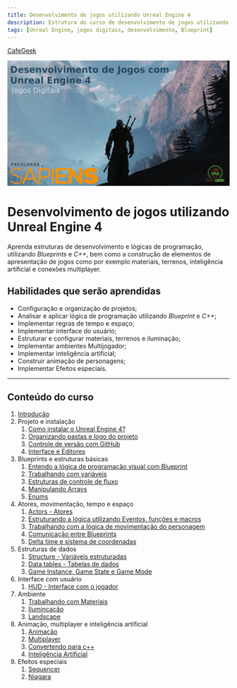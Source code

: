 ```yaml
---
title: Desenvolvimento de jogos utilizando Unreal Engine 4
description: Estrutura do curso de desenvolvimento de jogos utilizando Unreal Engine 4
tags: [Unreal Engine, jogos digitais, desenvolvimento, Blueprint]
---
```


[CafeGeek](https://myerco.github.io/CafeGeek)

![introducao desenvolvimento jogos ue4](imagens/introducao_desenvolvimento_jogos_ue4.jpg)

# Desenvolvimento de jogos utilizando Unreal Engine 4
Aprenda estruturas de desenvolvimento e lógicas de programação, utilizando *Blueprints* e *C++*, bem como a construção de elementos de apresentação de jogos como por exemplo materiais, terrenos, inteligência artificial e conexões multiplayer.    
## Habilidades que serão aprendidas
- Configuração e organização de projetos;
- Analisar e aplicar lógica de programação utilizando *Blueprint* e *C++*;
- Implementar regras de tempo e espaço;
- Implementar interface do usuário;
- Estruturar e configurar materiais, terrenos e iluminação;
- Implementar ambientes Multijogador;
- Implementar inteligência artificial;
- Construir animação de personagens;
- Implementar Efeitos especiais.

---
## Conteúdo do curso
<a name="1"></a>
1. [Introdução](introducao_ue4_blueprint.html)
1. Projeto e instalação
    1. [Como instalar o Unreal Engine 4?](https://myerco.github.io/CafeGeek/ue4_blueprint/como_instalar_o_unreal_engine.html)
    1. [Organizando pastas e logo do projeto](https://myerco.github.io/CafeGeek/ue4_blueprint/organizando_pastas_e_logo.html)
    1. [Controle de versão com GitHub](https://myerco.github.io/CafeGeek/ue4_blueprint/controle_de_versao_github.html)
    1. [Interface e Editores](https://myerco.github.io/CafeGeek/ue4_blueprint/interface.html)  
1. Blueprints e estruturas básicas
    1. [Entendo a lógica de programação visual com Blueprint](https://myerco.github.io/CafeGeek/ue4_blueprint/entendo_blueprint.html)
    1. [Trabalhando com variáveis](https://myerco.github.io/CafeGeek/ue4_blueprint/trabalhando_com_variaveis.html)  
    1. [Estruturas de controle de fluxo](https://myerco.github.io/CafeGeek/ue4_blueprint/estruturas_de_controle_de_fluxo.html)
    1. [Manipulando Arrays](https://myerco.github.io/CafeGeek/ue4_blueprint/manipulando_array.html)  
    1. [Enums](https://myerco.github.io/CafeGeek/ue4_blueprint/enum.html)    
1. Atores, movimentação, tempo e espaço
    1. [Actors - Atores](https://myerco.github.io/CafeGeek/ue4_blueprint/actor_atores.html)
    1. [Estruturando a lógica utilizando Eventos, funções e macros](https://myerco.github.io/CafeGeek/ue4_blueprint/estruturando_logica_utilizando_eventos_funcoes_macros.html)  
    1. [Trabalhando com a lógica de movimentação do personagem](https://myerco.github.io/CafeGeek/ue4_blueprint/trabalhando_com_logica_movimentacao_de_personagem.html)    
    1. [Comunicação entre Blueprints](https://myerco.github.io/CafeGeek/ue4_blueprint/comunicacao_entre_blueprint.html)    
    1. [Delta time e sistema de coordenadas](https://myerco.github.io/CafeGeek/ue4_blueprint/deltatime_sistema_coordenadas.html)  
1. Estruturas de dados
    1. [Structure - Variáveis estruturadas](https://myerco.github.io/CafeGeek/ue4_blueprint/structure_variaveis_estruturadas.html)  
    1. [Data tables - Tabelas de dados](https://myerco.github.io/CafeGeek/ue4_blueprint/datatables.html)
    1. [Game Instance, Game State e Game Mode](https://myerco.github.io/CafeGeek/ue4_blueprint/gameinstance_state_mode.html)
1. Interface com usuário
    1. [HUD - Interface com o jogador](https://myerco.github.io/CafeGeek/ue4_blueprint/hud_interface.html)
1. Ambiente
    1. [Trabalhando com Materiais](https://myerco.github.io/CafeGeek/ue4_blueprint/trabalhando_com_materiais.html)
    1. [Ilumincação](https://myerco.github.io/CafeGeek/iluminacao.html)
    1. [Landscape](https://myerco.github.io/CafeGeek/Landscape.html)  
1. Animação, multiplayer e inteligência artificial
    1. [Animação](https://myerco.github.io/CafeGeek/ue4_blueprint/animacao.html)
    1. [Multiplayer](https://myerco.github.io/CafeGeek/ue4_blueprint/multiplayer.html)
    1. [Convertendo para c++](https://myerco.github.io/CafeGeek/ue4_blueprint/convertendo.html)
    1. [Inteligência Artificial](https://myerco.github.io/CafeGeek/ue4_blueprint/inteligenciaartificial.html)
1. Efeitos especiais
    1. [Sequencer](https://myerco.github.io/CafeGeek/sequencer.html)
    1. [Niagara](https://myerco.github.io/CafeGeek/ue4_blueprint/niagara.html)
